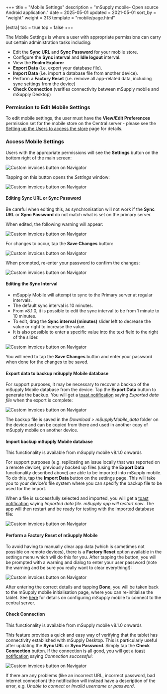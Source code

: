 +++
title = "Mobile Settings"
description = "mSupply mobile- Open source Android application."
date = 2025-05-01
updated = 2021-05-01
sort_by = "weight"
weight = 313
template = "mobile/page.html"

[extra]
toc = true
top = false
+++

The Mobile Settings is where a user with appropriate permissions can carry out certain administration tasks including:

  * Edit the **Sync URL** and **Sync Password** for your mobile store.
  * Configure the **Sync interval** and **Idle logout** interval.
  * View the **Realm Explorer**
  * **Export Data** (i.e. export your database file).
  * **Import Data** (i.e. import a database file from another device).
  * Perform a **Factory Reset** (i.e. remove all app-related data, including sync settings from the device)
  * **Check Connection** (verifies connectivity between mSupply mobile and mSupply Desktop)

### Permission to Edit Mobile Settings

To edit mobile settings, the user must have the **View/Edit Preferences** permission set for the mobile store on the Central server - please see the  [Setting up the Users to access the store](/mobile/setup/users/#5-03-setting-up-admin-access-to-the-device-settings) page for details.

### Access Mobile Settings

Users with the appropriate permissions will see the **Settings** button on the bottom right of the main screen:

![Custom invoices button on Navigator](/mobile/introduction/images/Mobile_Settings1.png)

Tapping on this button opens the *Settings* window:

![Custom invoices button on Navigator](/mobile/introduction/images/Mobile_Settings2.png)

#### Editing Sync URL or Sync Password

<div class="warning">

Be careful when editing this, as synchronisation will not work if the **Sync URL** or **Sync Password** do not match what is set on the primary server.
</div>

When edited, the following warning will appear:

![Custom invoices button on Navigator](/mobile/introduction/images/Mobile_Settings_Warning.png)

For changes to occur, tap the **Save Changes** button:

![Custom invoices button on Navigator](/mobile/introduction/images/Mobile_Settings_Save_Changes.png)

When prompted, re-enter your password to confirm the changes:

![Custom invoices button on Navigator](/mobile/introduction/images/Mobile_Settings_Password.png)

#### Editing the Sync Interval

  * mSupply Mobile will attempt to sync to the Primary server at regular intervals.
  * The default sync interval is 10 minutes.
  * From v8.1.0, it is possible to edit the sync interval to be from 1 minute to 10 minutes.
  * To edit, drag the **Sync interval (minutes)** slider left to decrease the value or right to increase the value. 
  * It is also possible to enter a specific value into the text field to the right of the slider.

![Custom invoices button on Navigator](/mobile/introduction/images/Mobile_Settings_Sync.png)

You will need to tap the **Save Changes** button and enter your password when done for the changes to be saved.

#### Export data to backup mSupply Mobile database

For support purposes, it may be necessary to recover a backup of the mSupply Mobile database from the device.  Tap the **Export Data** button to generate the backup. You will get a [toast notification](https://developer.android.com/guide/topics/ui/notifiers/toasts.html) saying *Exported data file* when the export is complete:

![Custom invoices button on Navigator](/mobile/introduction/images/Mobile_Settings_Export.png)

The backup file is saved in the *Download > mSupplyMobile_data* folder on the device and can be copied from there and used in another copy of mSupply mobile on another device.

#### Import backup mSupply Mobile database

<div class="warning">

This functionality is available from mSupply mobile v8.1.0 onwards

</div> 

For support purposes (e.g. replicating an issue locally that was reported on a remote device), previously backed up files (using the **Export Data** functionality described above) are able to be imported into mSupply mobile. To do this, tap the **Import Data** button on the settings page. This will take you to your device's file system where you can specify the backup file to be used for the import.

When a file is successfully selected and imported, you will get a [toast notification](https://developer.android.com/guide/topics/ui/notifiers/toasts.html) saying *Imported data file. mSupply app will restart now*. The app will then restart and be ready for testing with the imported database file:

![Custom invoices button on Navigator](/mobile/introduction/images/Mobile_Settings_Import.png)

#### Perform a Factory Reset of mSupply Mobile

To avoid having to manually clear app data (which is sometimes not possible on remote devices), there is a **Factory Reset** option available in the settings menu which will do this for you. After tapping the button, you will be prompted with a warning and dialog to enter your user password (note the warning and be sure you really want to clear everything!):

![Custom invoices button on Navigator](/mobile/introduction/images/Mobile_Settings_Factory_Rest.png)


After entering the correct details and tapping **Done**, you will be taken back to the mSupply mobile initialisation page, where you can re-initialise the tablet. See [here](/mobile/introduction/getting-started/#connecting-to-the-central-server) for details on configuring mSupply mobile to connect to the central server.

#### Check Connection

<div class="warning">

This functionality is available from mSupply mobile v8.1.0 onwards

</div>

This feature provides a quick and easy way of verifying that the tablet has connectivity established with mSupply Desktop. This is particularly useful after updating the **Sync URL** or **Sync Password**. Simply tap the **Check Connection** button. If the connection is all good, you will get a [toast notification](https://developer.android.com/guide/topics/ui/notifiers/toasts.html) saying *Connection successful*:

![Custom invoices button on Navigator](/mobile/introduction/images/Mobile_Settings_Connection.png)

If there are any problems (like an incorrect URL, incorrect password, bad internet connection) the notification will instead have a description of the error, e.g. *Unable to connect* or *Invalid username or password*.
  

